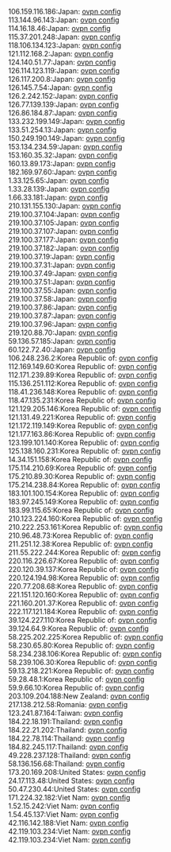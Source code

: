 106.159.116.186:Japan: [ovpn config](vpn/106_159_116_186.ovpn)  
113.144.96.143:Japan: [ovpn config](vpn/113_144_96_143.ovpn)  
114.16.18.46:Japan: [ovpn config](vpn/114_16_18_46.ovpn)  
115.37.201.248:Japan: [ovpn config](vpn/115_37_201_248.ovpn)  
118.106.134.123:Japan: [ovpn config](vpn/118_106_134_123.ovpn)  
121.112.168.2:Japan: [ovpn config](vpn/121_112_168_2.ovpn)  
124.140.51.77:Japan: [ovpn config](vpn/124_140_51_77.ovpn)  
126.114.123.119:Japan: [ovpn config](vpn/126_114_123_119.ovpn)  
126.117.200.8:Japan: [ovpn config](vpn/126_117_200_8.ovpn)  
126.145.7.54:Japan: [ovpn config](vpn/126_145_7_54.ovpn)  
126.2.242.152:Japan: [ovpn config](vpn/126_2_242_152.ovpn)  
126.77.139.139:Japan: [ovpn config](vpn/126_77_139_139.ovpn)  
126.86.184.87:Japan: [ovpn config](vpn/126_86_184_87.ovpn)  
133.232.199.149:Japan: [ovpn config](vpn/133_232_199_149.ovpn)  
133.51.254.13:Japan: [ovpn config](vpn/133_51_254_13.ovpn)  
150.249.190.149:Japan: [ovpn config](vpn/150_249_190_149.ovpn)  
153.134.234.59:Japan: [ovpn config](vpn/153_134_234_59.ovpn)  
153.160.35.32:Japan: [ovpn config](vpn/153_160_35_32.ovpn)  
160.13.89.173:Japan: [ovpn config](vpn/160_13_89_173.ovpn)  
182.169.97.60:Japan: [ovpn config](vpn/182_169_97_60.ovpn)  
1.33.125.65:Japan: [ovpn config](vpn/1_33_125_65.ovpn)  
1.33.28.139:Japan: [ovpn config](vpn/1_33_28_139.ovpn)  
1.66.33.181:Japan: [ovpn config](vpn/1_66_33_181.ovpn)  
210.131.155.130:Japan: [ovpn config](vpn/210_131_155_130.ovpn)  
219.100.37.104:Japan: [ovpn config](vpn/219_100_37_104.ovpn)  
219.100.37.105:Japan: [ovpn config](vpn/219_100_37_105.ovpn)  
219.100.37.107:Japan: [ovpn config](vpn/219_100_37_107.ovpn)  
219.100.37.177:Japan: [ovpn config](vpn/219_100_37_177.ovpn)  
219.100.37.182:Japan: [ovpn config](vpn/219_100_37_182.ovpn)  
219.100.37.19:Japan: [ovpn config](vpn/219_100_37_19.ovpn)  
219.100.37.31:Japan: [ovpn config](vpn/219_100_37_31.ovpn)  
219.100.37.49:Japan: [ovpn config](vpn/219_100_37_49.ovpn)  
219.100.37.51:Japan: [ovpn config](vpn/219_100_37_51.ovpn)  
219.100.37.55:Japan: [ovpn config](vpn/219_100_37_55.ovpn)  
219.100.37.58:Japan: [ovpn config](vpn/219_100_37_58.ovpn)  
219.100.37.86:Japan: [ovpn config](vpn/219_100_37_86.ovpn)  
219.100.37.87:Japan: [ovpn config](vpn/219_100_37_87.ovpn)  
219.100.37.96:Japan: [ovpn config](vpn/219_100_37_96.ovpn)  
219.120.88.70:Japan: [ovpn config](vpn/219_120_88_70.ovpn)  
59.136.57.185:Japan: [ovpn config](vpn/59_136_57_185.ovpn)  
60.122.72.40:Japan: [ovpn config](vpn/60_122_72_40.ovpn)  
106.248.236.2:Korea Republic of: [ovpn config](vpn/106_248_236_2.ovpn)  
112.169.149.60:Korea Republic of: [ovpn config](vpn/112_169_149_60.ovpn)  
112.171.239.89:Korea Republic of: [ovpn config](vpn/112_171_239_89.ovpn)  
115.136.251.112:Korea Republic of: [ovpn config](vpn/115_136_251_112.ovpn)  
118.41.236.148:Korea Republic of: [ovpn config](vpn/118_41_236_148.ovpn)  
118.47.135.231:Korea Republic of: [ovpn config](vpn/118_47_135_231.ovpn)  
121.129.205.146:Korea Republic of: [ovpn config](vpn/121_129_205_146.ovpn)  
121.131.49.221:Korea Republic of: [ovpn config](vpn/121_131_49_221.ovpn)  
121.172.119.149:Korea Republic of: [ovpn config](vpn/121_172_119_149.ovpn)  
121.177.163.86:Korea Republic of: [ovpn config](vpn/121_177_163_86.ovpn)  
123.199.101.140:Korea Republic of: [ovpn config](vpn/123_199_101_140.ovpn)  
125.138.160.231:Korea Republic of: [ovpn config](vpn/125_138_160_231.ovpn)  
14.34.151.158:Korea Republic of: [ovpn config](vpn/14_34_151_158.ovpn)  
175.114.210.69:Korea Republic of: [ovpn config](vpn/175_114_210_69.ovpn)  
175.210.89.30:Korea Republic of: [ovpn config](vpn/175_210_89_30.ovpn)  
175.214.238.84:Korea Republic of: [ovpn config](vpn/175_214_238_84.ovpn)  
183.101.100.154:Korea Republic of: [ovpn config](vpn/183_101_100_154.ovpn)  
183.97.245.149:Korea Republic of: [ovpn config](vpn/183_97_245_149.ovpn)  
183.99.115.65:Korea Republic of: [ovpn config](vpn/183_99_115_65.ovpn)  
210.123.224.160:Korea Republic of: [ovpn config](vpn/210_123_224_160.ovpn)  
210.222.253.161:Korea Republic of: [ovpn config](vpn/210_222_253_161.ovpn)  
210.96.48.73:Korea Republic of: [ovpn config](vpn/210_96_48_73.ovpn)  
211.251.12.38:Korea Republic of: [ovpn config](vpn/211_251_12_38.ovpn)  
211.55.222.244:Korea Republic of: [ovpn config](vpn/211_55_222_244.ovpn)  
220.116.226.67:Korea Republic of: [ovpn config](vpn/220_116_226_67.ovpn)  
220.120.39.137:Korea Republic of: [ovpn config](vpn/220_120_39_137.ovpn)  
220.124.194.98:Korea Republic of: [ovpn config](vpn/220_124_194_98.ovpn)  
220.77.208.68:Korea Republic of: [ovpn config](vpn/220_77_208_68.ovpn)  
221.151.120.160:Korea Republic of: [ovpn config](vpn/221_151_120_160.ovpn)  
221.160.201.37:Korea Republic of: [ovpn config](vpn/221_160_201_37.ovpn)  
222.117.121.184:Korea Republic of: [ovpn config](vpn/222_117_121_184.ovpn)  
39.124.227.110:Korea Republic of: [ovpn config](vpn/39_124_227_110.ovpn)  
39.124.64.9:Korea Republic of: [ovpn config](vpn/39_124_64_9.ovpn)  
58.225.202.225:Korea Republic of: [ovpn config](vpn/58_225_202_225.ovpn)  
58.230.65.80:Korea Republic of: [ovpn config](vpn/58_230_65_80.ovpn)  
58.234.238.106:Korea Republic of: [ovpn config](vpn/58_234_238_106.ovpn)  
58.239.106.30:Korea Republic of: [ovpn config](vpn/58_239_106_30.ovpn)  
59.13.218.221:Korea Republic of: [ovpn config](vpn/59_13_218_221.ovpn)  
59.28.48.1:Korea Republic of: [ovpn config](vpn/59_28_48_1.ovpn)  
59.9.66.10:Korea Republic of: [ovpn config](vpn/59_9_66_10.ovpn)  
203.109.204.188:New Zealand: [ovpn config](vpn/203_109_204_188.ovpn)  
217.138.212.58:Romania: [ovpn config](vpn/217_138_212_58.ovpn)  
123.241.87.164:Taiwan: [ovpn config](vpn/123_241_87_164.ovpn)  
184.22.18.191:Thailand: [ovpn config](vpn/184_22_18_191.ovpn)  
184.22.21.202:Thailand: [ovpn config](vpn/184_22_21_202.ovpn)  
184.22.78.114:Thailand: [ovpn config](vpn/184_22_78_114.ovpn)  
184.82.245.117:Thailand: [ovpn config](vpn/184_82_245_117.ovpn)  
49.228.237.128:Thailand: [ovpn config](vpn/49_228_237_128.ovpn)  
58.136.156.68:Thailand: [ovpn config](vpn/58_136_156_68.ovpn)  
173.20.169.208:United States: [ovpn config](vpn/173_20_169_208.ovpn)  
24.17.113.48:United States: [ovpn config](vpn/24_17_113_48.ovpn)  
50.47.230.44:United States: [ovpn config](vpn/50_47_230_44.ovpn)  
171.224.32.182:Viet Nam: [ovpn config](vpn/171_224_32_182.ovpn)  
1.52.15.242:Viet Nam: [ovpn config](vpn/1_52_15_242.ovpn)  
1.54.45.137:Viet Nam: [ovpn config](vpn/1_54_45_137.ovpn)  
42.116.142.188:Viet Nam: [ovpn config](vpn/42_116_142_188.ovpn)  
42.119.103.234:Viet Nam: [ovpn config](vpn/42_119_103_234.ovpn)  
42.119.103.234:Viet Nam: [ovpn config](vpn/42_119_103_234.ovpn)  
